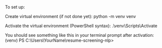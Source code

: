 To set up:

Create virtual environment (if not done yet):
python -m venv venv

Activate the virtual environment (PowerShell syntax):
.\venv\Scripts\Activate

You should see something like this in your terminal prompt after activation:
(venv) PS C:\Users\YourName\resume-screening-nlp>

